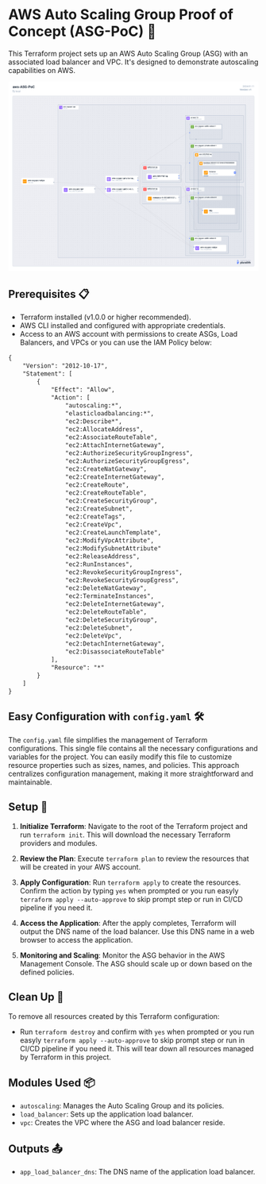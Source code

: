 # AWS Auto Scaling Group Proof of Concept (ASG-PoC) 🚀

This Terraform project sets up an AWS Auto Scaling Group (ASG) with an associated load balancer and VPC. It's designed to demonstrate autoscaling capabilities on AWS.

![Topology Image](topology.png)

## Prerequisites 📋

- Terraform installed (v1.0.0 or higher recommended).
- AWS CLI installed and configured with appropriate credentials.
- Access to an AWS account with permissions to create ASGs, Load Balancers, and VPCs or you can use the IAM Policy below:
```
{
    "Version": "2012-10-17",
    "Statement": [
        {
            "Effect": "Allow",
            "Action": [
                "autoscaling:*",
                "elasticloadbalancing:*",
                "ec2:Describe*",
                "ec2:AllocateAddress",
                "ec2:AssociateRouteTable",
                "ec2:AttachInternetGateway",
                "ec2:AuthorizeSecurityGroupIngress",
                "ec2:AuthorizeSecurityGroupEgress",
                "ec2:CreateNatGateway",
                "ec2:CreateInternetGateway",
                "ec2:CreateRoute",
                "ec2:CreateRouteTable",
                "ec2:CreateSecurityGroup",
                "ec2:CreateSubnet",
                "ec2:CreateTags",
                "ec2:CreateVpc",
                "ec2:CreateLaunchTemplate",
                "ec2:ModifyVpcAttribute",
                "ec2:ModifySubnetAttribute"
                "ec2:ReleaseAddress",
                "ec2:RunInstances",
                "ec2:RevokeSecurityGroupIngress",
                "ec2:RevokeSecurityGroupEgress",
                "ec2:DeleteNatGateway",
                "ec2:TerminateInstances",
                "ec2:DeleteInternetGateway",
                "ec2:DeleteRouteTable",
                "ec2:DeleteSecurityGroup",
                "ec2:DeleteSubnet",
                "ec2:DeleteVpc",
                "ec2:DetachInternetGateway",
                "ec2:DisassociateRouteTable"
            ],
            "Resource": "*"
        }
    ]
}
```

## Easy Configuration with `config.yaml` 🛠️

The `config.yaml` file simplifies the management of Terraform configurations. This single file contains all the necessary configurations and variables for the project. You can easily modify this file to customize resource properties such as sizes, names, and policies. This approach centralizes configuration management, making it more straightforward and maintainable.

## Setup 🚀

1. **Initialize Terraform**: Navigate to the root of the Terraform project and run `terraform init`. This will download the necessary Terraform providers and modules.

2. **Review the Plan**: Execute `terraform plan` to review the resources that will be created in your AWS account.

3. **Apply Configuration**: Run `terraform apply` to create the resources. Confirm the action by typing `yes` when prompted or you run easyly `terraform apply --auto-approve` to skip prompt step or run in CI/CD pipeline if you need it.

4. **Access the Application**: After the apply completes, Terraform will output the DNS name of the load balancer. Use this DNS name in a web browser to access the application.

5. **Monitoring and Scaling**: Monitor the ASG behavior in the AWS Management Console. The ASG should scale up or down based on the defined policies.

## Clean Up 🧹

To remove all resources created by this Terraform configuration:

- Run `terraform destroy` and confirm with `yes` when prompted or you run easyly `terraform apply --auto-approve` to skip prompt step or run in CI/CD pipeline if you need it. This will tear down all resources managed by Terraform in this project.

## Modules Used 📦

- `autoscaling`: Manages the Auto Scaling Group and its policies.
- `load_balancer`: Sets up the application load balancer.
- `vpc`: Creates the VPC where the ASG and load balancer reside.

## Outputs 📤

- `app_load_balancer_dns`: The DNS name of the application load balancer.
